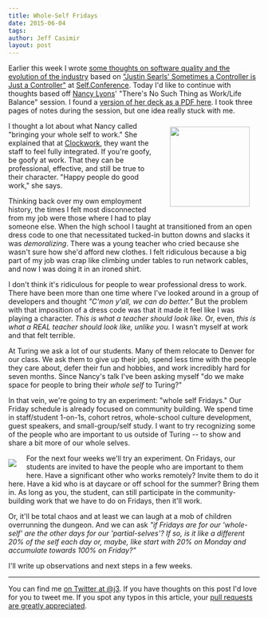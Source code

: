 ```yaml
---
title: Whole-Self Fridays
date: 2015-06-04
tags:
author: Jeff Casimir
layout: post
---
```


Earlier this week  I wrote [some thoughts on software quality and the evolution of the industry](http://blog.turing.io/2015/06/02/selfconf-searls/) based on
 ["Justin Searls' Sometimes a Controller is Just a Controller"](http://blog.testdouble.com/posts/2015-05-11-sometimes-a-controller-is-just-a-controller.html) at [Self.Conference](http://selfconference.org/). Today I'd like to continue with thoughts based off <a href='https://twitter.com/nylons'>Nancy Lyons</a>' "There's No Such Thing as Work/Life Balance" session. I found a [version of her deck as a PDF here](http://pls.printing.org/wp-content/uploads/2015/05/Keynote-Nancy-Lyons-Tues.pdf). I took three pages of notes during the session, but one idea really stuck with me.

<a href='https://twitter.com/nylons'>
<img src='https://pbs.twimg.com/profile_images/3120486993/e852a4758c4d0fa1524169c1cc641f11.png' style="width:160px; float:right; margin: 10px 20px 20px 20px"/></a>

I thought a lot about what Nancy called "bringing your whole self to work." She explained that at [Clockwork](https://twitter.com/Clockwork_Tweet), they want the staff to feel fully integrated. If you're goofy, be goofy at work. That they can be professional, effective, and still be true to their character. "Happy people do good work," she says.

Thinking back over my own employment history, the times I felt most disconnected from my job were those where I had to play someone else. When the high school I taught at transitioned from an open dress code to one that necessitated tucked-in button downs and slacks it was *demoralizing*. There was a young teacher who cried because she wasn't sure how she'd afford new clothes. I felt ridiculous because a big part of my job was crap like climbing under tables to run network cables, and now I was doing it in an ironed shirt.

I don't think it's ridiculous for people to wear professional dress to work. There have been more than one time where I've looked around in a group of developers and thought *"C'mon y'all, we can do better."* But the problem with that imposition of a dress code was that it made it feel like I was playing a character. *This is what a teacher should look like.* Or, even, *this is what a REAL teacher should look like, unlike you.* I wasn't myself at work and that felt terrible.

At Turing we ask a lot of our students. Many of them relocate to Denver for our class. We ask them to give up their job, spend less time with the people they care about, defer their fun and hobbies, and work incredibly hard for seven months. Since Nancy's talk I've been asking myself "do we make space for people to bring their *whole self* to Turing?"

In that vein, we're going to try an experiment: "whole self Fridays." Our Friday schedule is already focused on community building. We spend time in staff/student 1-on-1s, cohort retros, whole-school culture development, guest speakers, and small-group/self study. I want to try recognizing some of the people who are important to us outside of Turing -- to show and share a bit more of our whole selves.

<img src='/images/article_images/bhargavi-with-kids.jpg' style="float:left; margin: 10px 20px 20px 0px"/>

For the next four weeks we'll try an experiment. On Fridays, our students are invited to have the people who are important to them here. Have a significant other who works remotely? Invite them to do it here. Have a kid who is at daycare or off school for the summer? Bring them in. As long as you, the student, can still participate in the community-building work that we have to do on Fridays, then it'll work.

Or, it'll be total chaos and at least we can laugh at a mob of children overrunning the dungeon. And we can ask *"if Fridays are for our 'whole-self' are the other days for our 'partial-selves'? If so, is it like a different 20% of the self each day or, maybe, like start with 20% on Monday and accumulate towards 100% on Friday?"*

I'll write up observations and next steps in a few weeks.

---

You can find me [on Twitter at @j3](https://twitter.com/j3). If you have thoughts on this post I'd love for you to tweet me. If you spot any typos in this article, your [pull requests are greatly appreciated](https://github.com/turingschool/blog.turing.io/blob/master/source/2015-06-04-whole-self-fridays.markdown).

